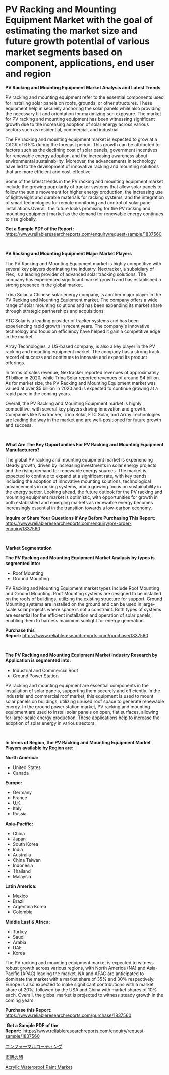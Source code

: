 <p><h1>PV Racking and Mounting Equipment Market with the goal of estimating the market size and future growth potential of various market segments based on component, applications, end user and region</h1></p><p><strong>PV Racking and Mounting Equipment Market Analysis and Latest Trends</strong></p>
<p><p>PV racking and mounting equipment refer to the essential components used for installing solar panels on roofs, grounds, or other structures. These equipment help in securely anchoring the solar panels while also providing the necessary tilt and orientation for maximizing sun exposure. The market for PV racking and mounting equipment has been witnessing significant growth due to the increasing adoption of solar energy across various sectors such as residential, commercial, and industrial.</p><p>The PV racking and mounting equipment market is expected to grow at a CAGR of 6.5% during the forecast period. This growth can be attributed to factors such as the declining cost of solar panels, government incentives for renewable energy adoption, and the increasing awareness about environmental sustainability. Moreover, the advancements in technology have led to the development of innovative racking and mounting solutions that are more efficient and cost-effective.</p><p>Some of the latest trends in the PV racking and mounting equipment market include the growing popularity of tracker systems that allow solar panels to follow the sun's movement for higher energy production, the increasing use of lightweight and durable materials for racking systems, and the integration of smart technologies for remote monitoring and control of solar panel installations.Overall, the future looks promising for the PV racking and mounting equipment market as the demand for renewable energy continues to rise globally.</p></p>
<p><strong>Get a Sample PDF of the Report:&nbsp;</strong> <a href="https://www.reliableresearchreports.com/enquiry/request-sample/1837560">https://www.reliableresearchreports.com/enquiry/request-sample/1837560</a></p>
<p>&nbsp;</p>
<p><strong>PV Racking and Mounting Equipment Major Market Players</strong></p>
<p><p>The PV Racking and Mounting Equipment market is highly competitive with several key players dominating the industry. Nextracker, a subsidiary of Flex, is a leading provider of advanced solar tracking solutions. The company has experienced significant market growth and has established a strong presence in the global market.</p><p>Trina Solar, a Chinese solar energy company, is another major player in the PV Racking and Mounting Equipment market. The company offers a wide range of solar mounting solutions and has been expanding its market share through strategic partnerships and acquisitions.</p><p>FTC Solar is a leading provider of tracker systems and has been experiencing rapid growth in recent years. The company's innovative technology and focus on efficiency have helped it gain a competitive edge in the market.</p><p>Array Technologies, a US-based company, is also a key player in the PV racking and mounting equipment market. The company has a strong track record of success and continues to innovate and expand its product offerings.</p><p>In terms of sales revenue, Nextracker reported revenues of approximately $1 billion in 2020, while Trina Solar reported revenues of around $4 billion. As for market size, the PV Racking and Mounting Equipment market was valued at over $5 billion in 2020 and is expected to continue growing at a rapid pace in the coming years.</p><p>Overall, the PV Racking and Mounting Equipment market is highly competitive, with several key players driving innovation and growth. Companies like Nextracker, Trina Solar, FTC Solar, and Array Technologies are leading the way in the market and are well-positioned for future growth and success.</p></p>
<p>&nbsp;</p>
<p><strong>What Are The Key Opportunities For PV Racking and Mounting Equipment Manufacturers?</strong></p>
<p><p>The global PV racking and mounting equipment market is experiencing steady growth, driven by increasing investments in solar energy projects and the rising demand for renewable energy sources. The market is expected to continue to expand at a significant rate, with key trends including the adoption of innovative mounting solutions, technological advancements in racking systems, and a growing focus on sustainability in the energy sector. Looking ahead, the future outlook for the PV racking and mounting equipment market is optimistic, with opportunities for growth in both established and emerging markets as renewable energy becomes increasingly essential in the transition towards a low-carbon economy.</p></p>
<p><strong>Inquire or Share Your Questions If Any Before Purchasing This Report:</strong> <a href="https://www.reliableresearchreports.com/enquiry/pre-order-enquiry/1837560">https://www.reliableresearchreports.com/enquiry/pre-order-enquiry/1837560</a></p>
<p>&nbsp;</p>
<p><strong>Market Segmentation</strong></p>
<p><strong>The PV Racking and Mounting Equipment Market Analysis by types is segmented into:</strong></p>
<p><ul><li>Roof Mounting</li><li>Ground Mounting</li></ul></p>
<p><p>PV Racking and Mounting Equipment market types include Roof Mounting and Ground Mounting. Roof Mounting systems are designed to be installed on the roofs of buildings, utilizing the existing structure for support. Ground Mounting systems are installed on the ground and can be used in large-scale solar projects where space is not a constraint. Both types of systems are essential for the efficient installation and operation of solar panels, enabling them to harness maximum sunlight for energy generation.</p></p>
<p><strong>Purchase this Report:&nbsp;</strong><a href="https://www.reliableresearchreports.com/purchase/1837560">https://www.reliableresearchreports.com/purchase/1837560</a></p>
<p>&nbsp;</p>
<p><strong>The PV Racking and Mounting Equipment Market Industry Research by Application is segmented into:</strong></p>
<p><ul><li>Industrial and Commercial Roof</li><li>Ground Power Station</li></ul></p>
<p><p>PV racking and mounting equipment are essential components in the installation of solar panels, supporting them securely and efficiently. In the industrial and commercial roof market, this equipment is used to mount solar panels on buildings, utilizing unused roof space to generate renewable energy. In the ground power station market, PV racking and mounting equipment are used to install solar panels on open, flat surfaces, allowing for large-scale energy production. These applications help to increase the adoption of solar energy in various sectors.</p></p>
<p>&nbsp;</p>
<p><strong>In terms of Region, the PV Racking and Mounting Equipment Market Players available by Region are:</strong></p>
<p>
    <p> <strong> North America: </strong>
        <ul>
            <li>United States</li>
            <li>Canada</li>
        </ul>
        </p> 
    <p> <strong> Europe: </strong>
        <ul>
            <li>Germany</li>
            <li>France</li>
            <li>U.K.</li>
            <li>Italy</li>
            <li>Russia</li>
        </ul>
        </p> 
    <p> <strong> Asia-Pacific: </strong>
        <ul>
            <li>China</li>
            <li>Japan</li>
            <li>South Korea</li>
            <li>India</li>
            <li>Australia</li>
            <li>China Taiwan</li>
            <li>Indonesia</li>
            <li>Thailand</li>
            <li>Malaysia</li>
        </ul>
        </p> 
    <p> <strong> Latin America: </strong>
        <ul>
            <li>Mexico</li>
            <li>Brazil</li>
            <li>Argentina Korea</li>
            <li>Colombia</li>
        </ul>
        </p> 
    <p> <strong> Middle East & Africa: </strong>
        <ul>
            <li>Turkey</li>
            <li>Saudi</li>
            <li>Arabia</li>
            <li>UAE</li>
            <li>Korea</li>
        </ul>
    </p>
    </p>
<p><p>The PV racking and mounting equipment market is expected to witness robust growth across various regions, with North America (NA) and Asia-Pacific (APAC) leading the market. NA and APAC are anticipated to dominate the market with a market share of 35% and 30% respectively. Europe is also expected to make significant contributions with a market share of 20%, followed by the USA and China with market shares of 10% each. Overall, the global market is projected to witness steady growth in the coming years.</p></p>
<p><strong>Purchase this Report: </strong><a href="https://www.reliableresearchreports.com/purchase/1837560">https://www.reliableresearchreports.com/purchase/1837560</a></p>
<p>&nbsp;<strong>Get a Sample PDF of the Report:&nbsp;&nbsp;</strong><a href="https://www.reliableresearchreports.com/enquiry/request-sample/1837560">https://www.reliableresearchreports.com/enquiry/request-sample/1837560</a></p>
<p><strong></strong></p>
<p><p><a href="https://github.com/EstaSprer20231/Market-Research-Report-List-1/blob/main/928869116877.md">コンフォーマルコーティング</a></p><p><a href="https://github.com/vlcostes/Market-Research-Report-List-1/blob/main/662573816876.md">市販の卵</a></p><p><a href="https://extreme-scabiosa-c81.notion.site/Acrylic-Waterproof-Paint-Market-Research-Report-Provides-Critical-Insights-that-can-help-Shape-Busin-9125d43cf885411996c037314e6e2ddd">Acrylic Waterproof Paint Market</a></p></p>